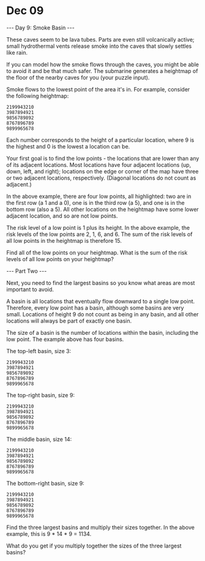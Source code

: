 # Dec 09

--- Day 9: Smoke Basin ---

These caves seem to be lava tubes. 
Parts are even still volcanically active; 
small hydrothermal vents release smoke into the caves that slowly settles like rain.

If you can model how the smoke flows through the caves, 
you might be able to avoid it and be that much safer. 
The submarine generates a heightmap of the floor of the nearby caves for you 
(your puzzle input).

Smoke flows to the lowest point of the area it's in. 
For example, consider the following heightmap:

```
2199943210
3987894921
9856789892
8767896789
9899965678
```

Each number corresponds to the height of a particular location, 
where 9 is the highest and 0 is the lowest a location can be.

Your first goal is to find the low points - 
the locations that are lower than any of its adjacent locations. 
Most locations have four adjacent locations (up, down, left, and right); 
locations on the edge or corner of the map have three or two adjacent locations, respectively. 
(Diagonal locations do not count as adjacent.)

In the above example, there are four low points, all highlighted: 
two are in the first row (a 1 and a 0), 
one is in the third row (a 5), 
and one is in the bottom row (also a 5). 
All other locations on the heightmap have some lower adjacent location, 
and so are not low points.

The risk level of a low point is 1 plus its height. 
In the above example, the risk levels of the low points are 2, 1, 6, and 6. 
The sum of the risk levels of all low points in the heightmap is therefore 15.

Find all of the low points on your heightmap. 
What is the sum of the risk levels of all low points on your heightmap?

--- Part Two ---

Next, you need to find the largest basins so you know what areas are most important to avoid.

A basin is all locations that eventually flow downward to a single low point. 
Therefore, every low point has a basin, although some basins are very small. 
Locations of height 9 do not count as being in any basin, 
and all other locations will always be part of exactly one basin.

The size of a basin is the number of locations within the basin, 
including the low point. The example above has four basins.

The top-left basin, size 3:

```
2199943210
3987894921
9856789892
8767896789
9899965678
```

The top-right basin, size 9:

```
2199943210
3987894921
9856789892
8767896789
9899965678
```

The middle basin, size 14:

```
2199943210
3987894921
9856789892
8767896789
9899965678
```

The bottom-right basin, size 9:

```
2199943210
3987894921
9856789892
8767896789
9899965678
```

Find the three largest basins and multiply their sizes together. 
In the above example, this is 9 * 14 * 9 = 1134.

What do you get if you multiply together the sizes of the three largest basins?

